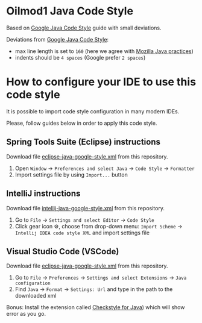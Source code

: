 # Oilmod1 Java Code Style
Based on [Google Java Code Style](https://google.github.io/styleguide/javaguide.html) guide with small deviations.

Deviations from [Google Java Code Style](https://google.github.io/styleguide/javaguide.html):
* max line length is set to `160` (here we agree with [Mozilla Java practices](https://developer.mozilla.org/en-US/docs/Mozilla/Developer_guide/Coding_Style#Java_practices))
* indents should be `4 spaces` (Google prefer `2 spaces`)

# How to configure your IDE to use this code style
It is possible to import code style configuration in many modern IDEs.

Please, follow guides below in order to apply this code style.

## Spring Tools Suite (Eclipse) instructions
Download file [eclipse-java-google-style.xml](https://github.com/equinor/oilmod1-code-style/blob/master/java/eclipse-java-google-style.xml) from this repository.
1. Open `Window` → `Preferences and select Java` → `Code Style` → `Formatter`
1. Import settings file by using `Import...` button

## IntelliJ instructions
Download file [intellij-java-google-style.xml](https://github.com/equinor/oilmod1-code-style/blob/master/java/eclipse-java-google-style.xml) from this repository.
1. Go to `File` → `Settings and select Editor` → `Code Style`
1. Click gear icon :gear:, choose from drop-down menu: `Import Scheme` → `Intellij IDEA code style XML` and import settings file

## Visual Studio Code (VSCode)
Download file [eclipse-java-google-style.xml](https://github.com/equinor/oilmod1-code-style/blob/master/java/eclipse-java-google-style.xml) from this repository.
1. Go to `File` → `Preferences` → `Settings and select Extensions` → `Java configuration`
1. Find `Java` → `Format` → `Settings: Url` and type in the path to the downloaded xml

Bonus: Install the extension called [Checkstyle for Java](https://marketplace.visualstudio.com/items?itemName=shengchen.vscode-checkstyle))  which will show error as you go.
